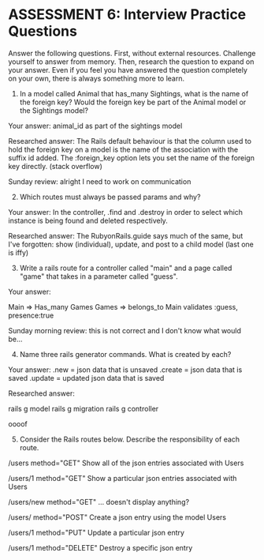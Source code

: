 # ASSESSMENT 6: Interview Practice Questions
Answer the following questions. First, without external resources. Challenge yourself to answer from memory. Then, research the question to expand on your answer. Even if you feel you have answered the question completely on your own, there is always something more to learn.

1. In a model called Animal that has_many Sightings, what is the name of the foreign key? Would the foreign key be part of the Animal model or the Sightings model?

  Your answer: animal_id as part of the sightings model

  Researched answer: The Rails default behaviour is that the column used to hold the foreign key on a model is the name of the association with the suffix id added. The :foreign_key option lets you set the name of the foreign key directly. (stack overflow)

Sunday review: alright I need to work on communication

2. Which routes must always be passed params and why?

  Your answer: In the controller, .find and .destroy in order to select which instance is being found and deleted respectively.

  Researched answer: The RubyonRails.guide says much of the same, but I've forgotten: show (individual), update, and post to a child model (last one is iffy)



3. Write a rails route for a controller called "main" and a page called "game" that takes in a parameter called "guess".

  Your answer:

  Main => Has_many Games
  Games => belongs_to Main
  validates :guess, presence:true

Sunday morning review: this is not correct and I don't know what would be...

4. Name three rails generator commands. What is created by each?

  Your answer: .new    = json data that is unsaved
               .create = json data that is saved
               .update = updated json data that is saved

  Researched answer:

  rails g model
  rails g migration
  rails g controller

oooof

5. Consider the Rails routes below. Describe the responsibility of each route.

/users        method="GET"  Show all of the json entries associated with Users

/users/1      method="GET"  Show a particular json entries associated with Users

/users/new    method="GET" ... doesn't display anything?

/users/       method="POST" Create a json entry using the model Users

/users/1      method="PUT" Update a particular json entry

/users/1      method="DELETE" Destroy a specific json entry
